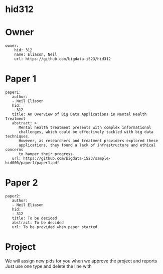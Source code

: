 # hid312

# Owner

```
owner:
    hid: 312
    name: Eliason, Neil
    url: https://github.com/bigdata-i523/hid312
```

# Paper 1

```
paper1:
   author: 
   - Neil Eliason
   hid:
   - 312
   title: An Overview of Big Data Applications in Mental Health Treatment
   abstract: >
      Mental health treatment presents with complex informational
      challenges, which could be effectively tackled with big data techniques. 
      However, as researchers and treatment providers explored these 
      applications, they found a lack of infrastructure and ethical concerns 
      to hamper their progress.
   url: https://github.com/bigdata-i523/sample-hid000/paper1/paper1.pdf
```
   
# Paper 2

```
paper2:
   author: 
   - Neil Eliason
   hid:
   - 312
   title: To be decided
   abstract: To be decided
   url: To be provided when paper started
```

# Project 

We will assign new pids for you when we approve the project and reports   
Just use one type and delete the line with 

```

```
   
